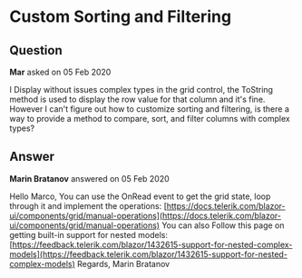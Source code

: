 # Custom Sorting and Filtering

## Question

**Mar** asked on 05 Feb 2020

I Display without issues complex types in the grid control, the ToString method is used to display the row value for that column and it's fine. However I can't figure out how to customize sorting and filtering, is there a way to provide a method to compare, sort, and filter columns with complex types?

## Answer

**Marin Bratanov** answered on 05 Feb 2020

Hello Marco, You can use the OnRead event to get the grid state, loop through it and implement the operations: [https://docs.telerik.com/blazor-ui/components/grid/manual-operations](https://docs.telerik.com/blazor-ui/components/grid/manual-operations) You can also Follow this page on getting built-in support for nested models: [https://feedback.telerik.com/blazor/1432615-support-for-nested-complex-models](https://feedback.telerik.com/blazor/1432615-support-for-nested-complex-models) Regards, Marin Bratanov
